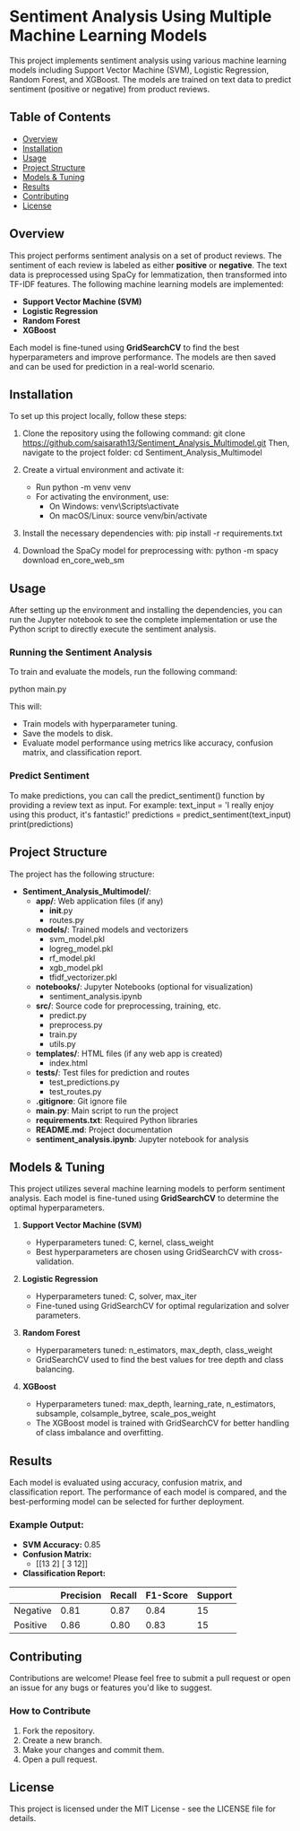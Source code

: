 # Sentiment Analysis Using Multiple Machine Learning Models

This project implements sentiment analysis using various machine learning models including Support Vector Machine (SVM), Logistic Regression, Random Forest, and XGBoost. The models are trained on text data to predict sentiment (positive or negative) from product reviews.

## Table of Contents
- [Overview](#overview)
- [Installation](#installation)
- [Usage](#usage)
- [Project Structure](#project-structure)
- [Models & Tuning](#models--tuning)
- [Results](#results)
- [Contributing](#contributing)
- [License](#license)

## Overview

This project performs sentiment analysis on a set of product reviews. The sentiment of each review is labeled as either **positive** or **negative**. The text data is preprocessed using SpaCy for lemmatization, then transformed into TF-IDF features. The following machine learning models are implemented:

- **Support Vector Machine (SVM)**
- **Logistic Regression**
- **Random Forest**
- **XGBoost**

Each model is fine-tuned using **GridSearchCV** to find the best hyperparameters and improve performance. The models are then saved and can be used for prediction in a real-world scenario.

## Installation

To set up this project locally, follow these steps:

1. Clone the repository using the following command:
   git clone https://github.com/saisarath13/Sentiment_Analysis_Multimodel.git
   Then, navigate to the project folder:
   cd Sentiment_Analysis_Multimodel

2. Create a virtual environment and activate it:
   - Run python -m venv venv
   - For activating the environment, use:
     - On Windows: venv\Scripts\activate
     - On macOS/Linux: source venv/bin/activate

3. Install the necessary dependencies with:
   pip install -r requirements.txt

4. Download the SpaCy model for preprocessing with:
   python -m spacy download en_core_web_sm

## Usage

After setting up the environment and installing the dependencies, you can run the Jupyter notebook to see the complete implementation or use the Python script to directly execute the sentiment analysis.

### Running the Sentiment Analysis

To train and evaluate the models, run the following command:

python main.py

This will:
- Train models with hyperparameter tuning.
- Save the models to disk.
- Evaluate model performance using metrics like accuracy, confusion matrix, and classification report.

### Predict Sentiment

To make predictions, you can call the predict_sentiment() function by providing a review text as input. For example:
text_input = 'I really enjoy using this product, it's fantastic!' predictions = predict_sentiment(text_input) print(predictions)

## Project Structure

The project has the following structure:

- **Sentiment_Analysis_Multimodel/**:
  - **app/**: Web application files (if any)
    - __init__.py
    - routes.py
  - **models/**: Trained models and vectorizers
    - svm_model.pkl
    - logreg_model.pkl
    - rf_model.pkl
    - xgb_model.pkl
    - tfidf_vectorizer.pkl
  - **notebooks/**: Jupyter Notebooks (optional for visualization)
    - sentiment_analysis.ipynb
  - **src/**: Source code for preprocessing, training, etc.
    - predict.py
    - preprocess.py
    - train.py
    - utils.py
  - **templates/**: HTML files (if any web app is created)
    - index.html
  - **tests/**: Test files for prediction and routes
    - test_predictions.py
    - test_routes.py
  - **.gitignore**: Git ignore file
  - **main.py**: Main script to run the project
  - **requirements.txt**: Required Python libraries
  - **README.md**: Project documentation
  - **sentiment_analysis.ipynb**: Jupyter notebook for analysis

## Models & Tuning

This project utilizes several machine learning models to perform sentiment analysis. Each model is fine-tuned using **GridSearchCV** to determine the optimal hyperparameters.

1. **Support Vector Machine (SVM)**
   - Hyperparameters tuned: C, kernel, class_weight
   - Best hyperparameters are chosen using GridSearchCV with cross-validation.

2. **Logistic Regression**
   - Hyperparameters tuned: C, solver, max_iter
   - Fine-tuned using GridSearchCV for optimal regularization and solver parameters.

3. **Random Forest**
   - Hyperparameters tuned: n_estimators, max_depth, class_weight
   - GridSearchCV used to find the best values for tree depth and class balancing.

4. **XGBoost**
   - Hyperparameters tuned: max_depth, learning_rate, n_estimators, subsample, colsample_bytree, scale_pos_weight
   - The XGBoost model is trained with GridSearchCV for better handling of class imbalance and overfitting.

## Results

Each model is evaluated using accuracy, confusion matrix, and classification report. The performance of each model is compared, and the best-performing model can be selected for further deployment.

### Example Output:
- **SVM Accuracy:** 0.85
- **Confusion Matrix:**
  - [[13  2]
     [ 3 12]]
- **Classification Report:**

|               | Precision | Recall | F1-Score | Support |
|---------------|-----------|--------|----------|---------|
| Negative      | 0.81      | 0.87   | 0.84     | 15      |
| Positive      | 0.86      | 0.80   | 0.83     | 15      |

## Contributing

Contributions are welcome! Please feel free to submit a pull request or open an issue for any bugs or features you'd like to suggest.

### How to Contribute
1. Fork the repository.
2. Create a new branch.
3. Make your changes and commit them.
4. Open a pull request.

## License

This project is licensed under the MIT License - see the LICENSE file for details.


